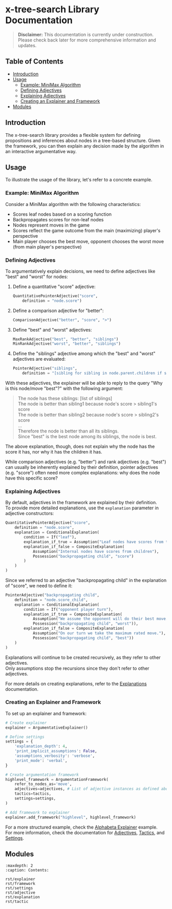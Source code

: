 # x-tree-search Library Documentation

> **Disclaimer:** This documentation is currently under construction. Please check back later for more comprehensive information and updates.

## Table of Contents
- [Introduction](#introduction)
- [Usage](#usage)
  - [Example: MiniMax Algorithm](#example-minimax-algorithm)
  - [Defining Adjectives](#defining-adjectives)
  - [Explaining Adjectives](#explaining-adjectives)
  - [Creating an Explainer and Framework](#creating-an-explainer-and-framework)
- [Modules](#modules)

## Introduction

The x-tree-search library provides a flexible system for defining propositions and inferences about nodes in a tree-based structure. Given the framework, you can then explain any decision made by the algorithm in an interactive argumentative way.

## Usage

To illustrate the usage of the library, let's refer to a concrete example.

### Example: MiniMax Algorithm

Consider a MiniMax algorithm with the following characteristics:
- Scores leaf nodes based on a scoring function
- Backpropagates scores for non-leaf nodes
- Nodes represent moves in the game
- Scores reflect the game outcome from the main (maximizing) player's perspective
- Main player chooses the best move, opponent chooses the worst move (from main player's perspective)

### Defining Adjectives

To argumentatively explain decisions, we need to define adjectives like "best" and "worst" for nodes:

1. Define a quantitative "score" adjective:
   ```python
   QuantitativePointerAdjective("score",
       definition = "node.score")
   ```

2. Define a comparison adjective for "better":
   ```python
   ComparisonAdjective("better", "score", ">")
   ```

3. Define "best" and "worst" adjectives:
   ```python
   MaxRankAdjective("best", "better", "siblings")
   MinRankAdjective("worst", "better", "siblings")
   ```

4. Define the "siblings" adjective among which the "best" and "worst" adjectives are evaluated:
   ```python
   PointerAdjective("siblings",
       definition = "[sibling for sibling in node.parent.children if sibling is not node]")
   ```

With these adjectives, the explainer will be able to reply to the query "Why is this node/move "best"?" with the following argument:<br>
> The node has these siblings: [list of siblings]<br>
> The node is better than sibling1 because node's score > sibling1's score<br>
> The node is better than sibling2 because node's score > sibling2's score<br>
> ...<br>
> Therefore the node is better than all its siblings.<br>
> Since "best" is the best node among its siblings, the node is best.<br>

The above explanation, though, does not explain why the node has the score it has, nor why it has the children it has.

While comparison adjectives (e.g. "better") and rank adjectives (e.g. "best") can usually be inherently explained by their definition, pointer adjectives (e.g. "score") often need more complex explanations: why does the node have this specific score?

### Explaining Adjectives

By default, adjectives in the framework are explained by their definition.<br>
To provide more detailed explanations, use the `explanation` parameter in adjective constructors:

```python
QuantitativePointerAdjective("score",
    definition = "node.score",
    explanation = ConditionalExplanation(
        condition = If("leaf"),
        explanation_if_true = Assumption("Leaf nodes have scores from the evaluation function"),
        explanation_if_false = CompositeExplanation(
            Assumption("Internal nodes have scores from children"),
            Possession("backpropagating child", "score")
        )
    )
)
```
Since we referred to an adjective "backpropagating child" in the explanation of "score", we need to define it:
```python
PointerAdjective("backpropagating child",
    definition = "node.score_child",
    explanation = ConditionalExplanation(
        condition = If("opponent player turn"),
        explanation_if_true = CompositeExplanation(
            Assumption("We assume the opponent will do their best move."),
            Possession("backpropagating child", "worst")),
        explanation_if_false = CompositeExplanation(
            Assumption("On our turn we take the maximum rated move."),
            Possession("backpropagating child", "best"))
    )
)
```
Explanations will continue to be created recursively, as they refer to other adjectives.<br>
Only assumptions stop the recursions since they don't refer to other adjectives.

For more details on creating explanations, refer to the [Explanations](rst/explanation) documentation.

### Creating an Explainer and Framework

To set up an explainer and framework:

```python
# Create explainer
explainer = ArgumentativeExplainer()

# Define settings
settings = {
    'explanation_depth': 4,
    'print_implicit_assumptions': False,
    'assumptions_verbosity': 'verbose',
    'print_mode': 'verbal',
}

# Create argumentation framework
highlevel_framework = ArgumentationFramework(
    refer_to_nodes_as='move',
    adjectives=adjectives, # List of adjective instances as defined above
    tactics=tactics,
    settings=settings,
)

# Add framework to explainer
explainer.add_framework("highlevel", highlevel_framework)
```
For a more structured example, check the [Alphabeta Explainer](explainers/alphabeta_explainer.py) example.<br>
For more information, check the documentation for [Adjectives](rst/adjective), [Tactics](rst/tactic), and [Settings](rst/setting).

## Modules

```{toctree}
:maxdepth: 2
:caption: Contents:

rst/explainer
rst/framework
rst/settings
rst/adjective
rst/explanation
rst/tactic
```